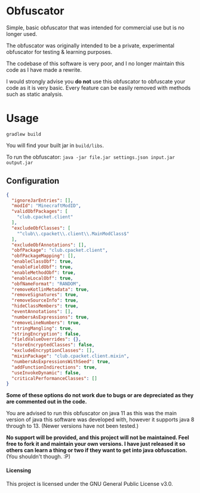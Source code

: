 # Obfuscator
Simple, basic obfuscator that was intended for commercial use but is no longer used. 

The obfuscator was originally intended to be a private, experimental obfuscator for testing & learning purposes. 

The codebase of this software is very poor, and I no longer maintain this code as I have made a rewrite. 

I would strongly advise you **do not** use this obfuscator to obfuscate your code as it is very basic. Every feature can be easily removed with methods such as static analysis. 

# Usage
`gradlew build`

You will find your built jar in `build/libs`. 

To run the obfuscator: `java -jar file.jar settings.json input.jar output.jar`


## Configuration

```json 
{
  "ignoreJarEntries": [],
  "modId": "MinecraftModID",
  "validObfPackages": [
    "club.cpacket.client"
  ],
  "excludeObfClasses": [
    "^club\\.cpacket\\.client\\.MainModClass$"
  ],
  "excludeObfAnnotations": [],
  "obfPackage": "club.cpacket.client",
  "obfPackageMapping": [],
  "enableClassObf": true,
  "enableFieldObf": true,
  "enableMethodObf": true,
  "enableLocalObf": true,
  "obfNameFormat": "RANDOM",
  "removeKotlinMetadata": true,
  "removeSignatures": true,
  "removeSourceInfo": true,
  "hideClassMembers": true,
  "eventAnnotations": [],
  "numbersAsExpressions": true,
  "removeLineNumbers": true,
  "stringMangling": true,
  "stringEncryption": false,
  "fieldValueOverrides": {},
  "storeEncryptedClasses": false,
  "excludeEncryptionClasses": [],
  "mixinPackage": "club.cpacket.client.mixin",
  "numbersAsExpressionsWithSeed": true,
  "addFunctionIndirections": true,
  "useInvokeDynamic": false,
  "criticalPerformanceClasses": []
}
```

**Some of these options do not work due to bugs or are depreciated as they are commented out in the code.** 

You are advised to run this obfuscator on java 11 as this was the main version of java this software was developed with, however it supports java 8 through to 13. (Newer versions have not been tested.)

**No support will be provided, and this project will not be maintained. Feel free to fork it and maintain your own versions. I have just released it so others can learn a thing or two if they want to get into java obfuscation.** (You shouldn't though. :P) 

#### Licensing

This project is licensed under the GNU General Public License v3.0.
